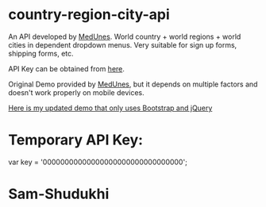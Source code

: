 # country-region-city-api

An API developed by [MedUnes](https://medunes.net). 
World country + world regions + world cities in dependent dropdown menus.
Very suitable for sign up forms, shipping forms, etc. 

API Key can be obtained from [here](https://battuta.medunes.net).

Original Demo provided by [MedUnes](https://codepen.io/medunes/pen/GWoojz), but it depends on multiple factors and doesn't work properly on mobile devices.

[Here is my updated demo that only uses Bootstrap and jQuery](https://codepen.io/sam-shudukhi/pen/EQNMvy?editors=1010)

# Temporary API Key: 

var key = '00000000000000000000000000000000';



# Sam-Shudukhi 
